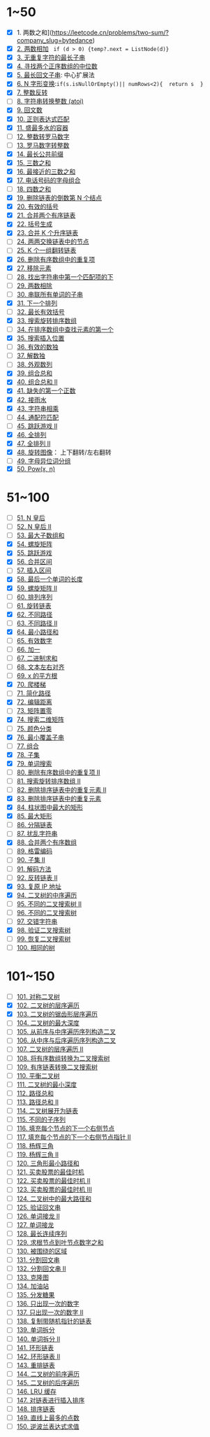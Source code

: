 # 1~50
- [x] 1. 两数之和](https://leetcode.cn/problems/two-sum/?company_slug=bytedance)
- [x] [2. 两数相加](https://leetcode.cn/problems/add-two-numbers/?company_slug=bytedance)
      ` if (d > 0) {temp?.next = ListNode(d)}`
- [x]  [3. 无重复字符的最长子串](https://leetcode.cn/problems/longest-substring-without-repeating-characters/?company_slug=bytedance)
- [x] [4. 寻找两个正序数组的中位数](https://leetcode.cn/problems/median-of-two-sorted-arrays/?company_slug=bytedance)
- [x] [5. 最长回文子串](https://leetcode.cn/problems/longest-palindromic-substring/?company_slug=bytedance): 中心扩展法
- [x] [6. N 字形变换](https://leetcode.cn/problems/zigzag-conversion/?company_slug=bytedance):`if(s.isNullOrEmpty()|| numRows<2){  return s  }`
- [x] [7. 整数反转](https://leetcode.cn/problems/reverse-integer/?company_slug=bytedance)
- [ ] [8. 字符串转换整数 (atoi)](https://leetcode.cn/problems/string-to-integer-atoi/?company_slug=bytedance)
- [x] [9. 回文数](https://leetcode.cn/problems/palindrome-number/?company_slug=bytedance)
- [x] [10. 正则表达式匹配](https://leetcode.cn/problems/regular-expression-matching/?company_slug=bytedance)
- [x] [11. 盛最多水的容器](https://leetcode.cn/problems/container-with-most-water/?company_slug=bytedance)
- [ ] [12. 整数转罗马数字](https://leetcode.cn/problems/integer-to-roman/?company_slug=bytedance)
- [ ] [13. 罗马数字转整数](https://leetcode.cn/problems/roman-to-integer/?company_slug=bytedance)
- [x] [14. 最长公共前缀](https://leetcode.cn/problems/longest-common-prefix/?company_slug=bytedance)
- [x] [15. 三数之和](https://leetcode.cn/problems/3sum/?company_slug=bytedance)
- [x] [16. 最接近的三数之和](https://leetcode.cn/problems/3sum-closest/?company_slug=bytedance)
- [x] [17. 电话号码的字母组合](https://leetcode.cn/problems/letter-combinations-of-a-phone-number/?company_slug=bytedance)
- [ ] [18. 四数之和](https://leetcode.cn/problems/4sum/?company_slug=bytedance)
- [x] [19. 删除链表的倒数第 N 个结点](https://leetcode.cn/problems/remove-nth-node-from-end-of-list/?company_slug=bytedance)
- [x] [20. 有效的括号](https://leetcode.cn/problems/valid-parentheses/?company_slug=bytedance)
- [x] [21. 合并两个有序链表](https://leetcode.cn/problems/merge-two-sorted-lists/?company_slug=bytedance)
- [x] [22. 括号生成](https://leetcode.cn/problems/generate-parentheses/?company_slug=bytedance)
- [x] [23. 合并 K 个升序链表](https://leetcode.cn/problems/merge-k-sorted-lists/?company_slug=bytedance)
- [ ] [24. 两两交换链表中的节点](https://leetcode.cn/problems/swap-nodes-in-pairs/?company_slug=bytedance)
- [ ] [25. K 个一组翻转链表](https://leetcode.cn/problems/reverse-nodes-in-k-group/?company_slug=bytedance)
- [x] [26. 删除有序数组中的重复项](https://leetcode.cn/problems/remove-duplicates-from-sorted-array/?company_slug=bytedance)
- [x] [27. 移除元素](https://leetcode.cn/problems/remove-element/?company_slug=bytedance)
- [ ] [28. 找出字符串中第一个匹配项的下](https://leetcode.cn/problems/find-the-index-of-the-first-occurrence-in-a-string/?company_slug=bytedance)
- [ ] [29. 两数相除](https://leetcode.cn/problems/divide-two-integers/?company_slug=bytedance)
- [ ] [30. 串联所有单词的子串](https://leetcode.cn/problems/substring-with-concatenation-of-all-words/?company_slug=bytedance)
- [x] [31. 下一个排列](https://leetcode.cn/problems/next-permutation/?company_slug=bytedance)
- [ ] [32. 最长有效括号](https://leetcode.cn/problems/longest-valid-parentheses/?company_slug=bytedance)
- [x] [33. 搜索旋转排序数组](https://leetcode.cn/problems/search-in-rotated-sorted-array/?company_slug=bytedance)
- [ ] [34. 在排序数组中查找元素的第一个](https://leetcode.cn/problems/find-first-and-last-position-of-element-in-sorted-array/?company_slug=bytedance)
- [x] [35. 搜索插入位置](https://leetcode.cn/problems/search-insert-position/?company_slug=bytedance)
- [ ] [36. 有效的数独](https://leetcode.cn/problems/valid-sudoku/?company_slug=bytedance)
- [ ] [37. 解数独](https://leetcode.cn/problems/sudoku-solver/?company_slug=bytedance)
- [ ] [38. 外观数列](https://leetcode.cn/problems/count-and-say/?company_slug=bytedance)
- [x] [39. 组合总和](https://leetcode.cn/problems/combination-sum/?company_slug=bytedance)
- [x] [40. 组合总和 II](https://leetcode.cn/problems/combination-sum-ii/?company_slug=bytedance)
- [x] [41. 缺失的第一个正数](https://leetcode.cn/problems/first-missing-positive/?company_slug=bytedance)
- [x] [42. 接雨水](https://leetcode.cn/problems/trapping-rain-water/?company_slug=bytedance)
- [x] [43. 字符串相乘](https://leetcode.cn/problems/multiply-strings/?company_slug=bytedance)
- [ ] [44. 通配符匹配](https://leetcode.cn/problems/wildcard-matching/?company_slug=bytedance)
- [ ] [45. 跳跃游戏 II](https://leetcode.cn/problems/jump-game-ii/?company_slug=bytedance)
- [x] [46. 全排列](https://leetcode.cn/problems/permutations/?company_slug=bytedance)
- [x] [47. 全排列 II](https://leetcode.cn/problems/permutations-ii/?company_slug=bytedance)
- [x] [48. 旋转图像](https://leetcode.cn/problems/rotate-image/?company_slug=bytedance)： 上下翻转/左右翻转
- [ ] [49. 字母异位词分组](https://leetcode.cn/problems/group-anagrams/?company_slug=bytedance)
- [x] [50. Pow(x, n)](https://leetcode.cn/problems/powx-n/?company_slug=bytedance)
# 51~100
- [ ] [51. N 皇后](https://leetcode.cn/problems/n-queens/?company_slug=bytedance)
- [ ] [52. N 皇后 II](https://leetcode.cn/problems/n-queens-ii/?company_slug=bytedance)
- [ ] [53. 最大子数组和](https://leetcode.cn/problems/maximum-subarray/?company_slug=bytedance)
- [x] [54. 螺旋矩阵](https://leetcode.cn/problems/spiral-matrix/?company_slug=bytedance)
- [x] [55. 跳跃游戏](https://leetcode.cn/problems/jump-game/?company_slug=bytedance)
- [x] [56. 合并区间](https://leetcode.cn/problems/merge-intervals/?company_slug=bytedance)
- [ ] [57. 插入区间](https://leetcode.cn/problems/insert-interval/?company_slug=bytedance)
- [x] [58. 最后一个单词的长度](https://leetcode.cn/problems/length-of-last-word/?company_slug=bytedance)
- [x] [59. 螺旋矩阵 II](https://leetcode.cn/problems/spiral-matrix-ii/?company_slug=bytedance)
- [ ] [60. 排列序列](https://leetcode.cn/problems/permutation-sequence/?company_slug=bytedance)
- [ ] [61. 旋转链表](https://leetcode.cn/problems/rotate-list/?company_slug=bytedance)
- [x] [62. 不同路径](https://leetcode.cn/problems/unique-paths/?company_slug=bytedance)
- [ ] [63. 不同路径 II](https://leetcode.cn/problems/unique-paths-ii/?company_slug=bytedance)
- [x] [64. 最小路径和](https://leetcode.cn/problems/minimum-path-sum/?company_slug=bytedance)
- [ ] [65. 有效数字](https://leetcode.cn/problems/valid-number/?company_slug=bytedance)
- [ ] [66. 加一](https://leetcode.cn/problems/plus-one/?company_slug=bytedance)
- [ ] [67. 二进制求和](https://leetcode.cn/problems/add-binary/?company_slug=bytedance)
- [ ] [68. 文本左右对齐](https://leetcode.cn/problems/text-justification/?company_slug=bytedance)
- [ ] [69. x 的平方根](https://leetcode.cn/problems/sqrtx/?company_slug=bytedance)
- [x] [70. 爬楼梯](https://leetcode.cn/problems/climbing-stairs/?company_slug=bytedance)
- [ ] [71. 简化路径](https://leetcode.cn/problems/simplify-path/?company_slug=bytedance)
- [x] [72. 编辑距离](https://leetcode.cn/problems/edit-distance/?company_slug=bytedance)
- [ ] [73. 矩阵置零](https://leetcode.cn/problems/set-matrix-zeroes/?company_slug=bytedance)
- [x] [74. 搜索二维矩阵](https://leetcode.cn/problems/search-a-2d-matrix/?company_slug=bytedance)
- [ ] [75. 颜色分类](https://leetcode.cn/problems/sort-colors/?company_slug=bytedance)
- [x] [76. 最小覆盖子串](https://leetcode.cn/problems/minimum-window-substring/?company_slug=bytedance)
- [ ] [77. 组合](https://leetcode.cn/problems/combinations/?company_slug=bytedance)
- [x] [78. 子集](https://leetcode.cn/problems/subsets/?company_slug=bytedance)
- [x] [79. 单词搜索](https://leetcode.cn/problems/word-search/?company_slug=bytedance)
- [ ] [80. 删除有序数组中的重复项 II](https://leetcode.cn/problems/remove-duplicates-from-sorted-array-ii/?company_slug=bytedance)
- [ ] [81. 搜索旋转排序数组 II](https://leetcode.cn/problems/search-in-rotated-sorted-array-ii/?company_slug=bytedance)
- [ ] [82. 删除排序链表中的重复元素 II](https://leetcode.cn/problems/remove-duplicates-from-sorted-list-ii/?company_slug=bytedance)
- [x] [83. 删除排序链表中的重复元素](https://leetcode.cn/problems/remove-duplicates-from-sorted-list/?company_slug=bytedance)
- [x] [84. 柱状图中最大的矩形](https://leetcode.cn/problems/largest-rectangle-in-histogram/?company_slug=bytedance)
- [x] [85. 最大矩形](https://leetcode.cn/problems/maximal-rectangle/?company_slug=bytedance)
- [ ] [86. 分隔链表](https://leetcode.cn/problems/partition-list/?company_slug=bytedance)
- [ ] [87. 扰乱字符串](https://leetcode.cn/problems/scramble-string/?company_slug=bytedance)
- [x] [88. 合并两个有序数组](https://leetcode.cn/problems/merge-sorted-array/?company_slug=bytedance)
- [ ] [89. 格雷编码](https://leetcode.cn/problems/gray-code/?company_slug=bytedance)
- [ ] [90. 子集 II](https://leetcode.cn/problems/subsets-ii/?company_slug=bytedance)
- [ ] [91. 解码方法](https://leetcode.cn/problems/decode-ways/?company_slug=bytedance)
- [ ] [92. 反转链表 II](https://leetcode.cn/problems/reverse-linked-list-ii/?company_slug=bytedance)
- [x] [93. 复原 IP 地址](https://leetcode.cn/problems/restore-ip-addresses/?company_slug=bytedance)
- [x] [94. 二叉树的中序遍历](https://leetcode.cn/problems/binary-tree-inorder-traversal/?company_slug=bytedance)
- [ ] [95. 不同的二叉搜索树 II](https://leetcode.cn/problems/unique-binary-search-trees-ii/?company_slug=bytedance)
- [ ] [96. 不同的二叉搜索树](https://leetcode.cn/problems/unique-binary-search-trees/?company_slug=bytedance)
- [ ] [97. 交错字符串](https://leetcode.cn/problems/interleaving-string/?company_slug=bytedance)
- [x] [98. 验证二叉搜索树](https://leetcode.cn/problems/validate-binary-search-tree/?company_slug=bytedance)
- [ ] [99. 恢复二叉搜索树](https://leetcode.cn/problems/recover-binary-search-tree/?company_slug=bytedance)
- [ ] [100. 相同的树](https://leetcode.cn/problems/same-tree/?company_slug=bytedance)
# 101~150
- [ ]  [101. 对称二叉树](https://leetcode.cn/problems/symmetric-tree/?company_slug=bytedance)
- [x] [102. 二叉树的层序遍历](https://leetcode.cn/problems/binary-tree-level-order-traversal/?company_slug=bytedance)
- [x] [103. 二叉树的锯齿形层序遍历](https://leetcode.cn/problems/binary-tree-zigzag-level-order-traversal/?company_slug=bytedance)
- [ ] [104. 二叉树的最大深度](https://leetcode.cn/problems/maximum-depth-of-binary-tree/?company_slug=bytedance)
- [ ] [105. 从前序与中序遍历序列构造二叉](https://leetcode.cn/problems/construct-binary-tree-from-preorder-and-inorder-traversal/?company_slug=bytedance)
- [ ] [106. 从中序与后序遍历序列构造二叉](https://leetcode.cn/problems/construct-binary-tree-from-inorder-and-postorder-traversal/?company_slug=bytedance)
- [ ] [107. 二叉树的层序遍历 II](https://leetcode.cn/problems/binary-tree-level-order-traversal-ii/?company_slug=bytedance)
- [ ] [108. 将有序数组转换为二叉搜索树](https://leetcode.cn/problems/convert-sorted-array-to-binary-search-tree/?company_slug=bytedance)
- [ ] [109. 有序链表转换二叉搜索树](https://leetcode.cn/problems/convert-sorted-list-to-binary-search-tree/?company_slug=bytedance)
- [ ] [110. 平衡二叉树](https://leetcode.cn/problems/balanced-binary-tree/?company_slug=bytedance)
- [ ] [111. 二叉树的最小深度](https://leetcode.cn/problems/minimum-depth-of-binary-tree/?company_slug=bytedance)
- [ ] [112. 路径总和](https://leetcode.cn/problems/path-sum/?company_slug=bytedance)
- [ ] [113. 路径总和 II](https://leetcode.cn/problems/path-sum-ii/?company_slug=bytedance)
- [ ] [114. 二叉树展开为链表](https://leetcode.cn/problems/flatten-binary-tree-to-linked-list/?company_slug=bytedance)
- [ ] [115. 不同的子序列](https://leetcode.cn/problems/distinct-subsequences/?company_slug=bytedance)
- [ ] [116. 填充每个节点的下一个右侧节点](https://leetcode.cn/problems/populating-next-right-pointers-in-each-node/?company_slug=bytedance)
- [ ] [117. 填充每个节点的下一个右侧节点指针 II](https://leetcode.cn/problems/populating-next-right-pointers-in-each-node-ii/?company_slug=bytedance)
- [ ] [118. 杨辉三角](https://leetcode.cn/problems/pascals-triangle/?company_slug=bytedance)
- [ ] [119. 杨辉三角 II](https://leetcode.cn/problems/pascals-triangle-ii/?company_slug=bytedance)
- [ ] [120. 三角形最小路径和](https://leetcode.cn/problems/triangle/?company_slug=bytedance)
- [ ] [121. 买卖股票的最佳时机](https://leetcode.cn/problems/best-time-to-buy-and-sell-stock/?company_slug=bytedance)
- [ ] [122. 买卖股票的最佳时机 II](https://leetcode.cn/problems/best-time-to-buy-and-sell-stock-ii/?company_slug=bytedance)
- [ ] [123. 买卖股票的最佳时机 III](https://leetcode.cn/problems/best-time-to-buy-and-sell-stock-iii/?company_slug=bytedance)
- [ ] [124. 二叉树中的最大路径和](https://leetcode.cn/problems/binary-tree-maximum-path-sum/?company_slug=bytedance)
- [ ] [125. 验证回文串](https://leetcode.cn/problems/valid-palindrome/?company_slug=bytedance)
- [ ] [126. 单词接龙 II](https://leetcode.cn/problems/word-ladder-ii/?company_slug=bytedance)
- [ ] [127. 单词接龙](https://leetcode.cn/problems/word-ladder/?company_slug=bytedance)
- [ ] [128. 最长连续序列](https://leetcode.cn/problems/longest-consecutive-sequence/?company_slug=bytedance)
- [ ] [129. 求根节点到叶节点数字之和](https://leetcode.cn/problems/sum-root-to-leaf-numbers/?company_slug=bytedance)
- [ ] [130. 被围绕的区域](https://leetcode.cn/problems/surrounded-regions/?company_slug=bytedance)
- [ ] [131. 分割回文串](https://leetcode.cn/problems/palindrome-partitioning/?company_slug=bytedance)
- [ ] [132. 分割回文串 II](https://leetcode.cn/problems/palindrome-partitioning-ii/?company_slug=bytedance)
- [ ] [133. 克隆图](https://leetcode.cn/problems/clone-graph/?company_slug=bytedance)
- [ ] [134. 加油站](https://leetcode.cn/problems/gas-station/?company_slug=bytedance)
- [ ] [135. 分发糖果](https://leetcode.cn/problems/candy/?company_slug=bytedance)
- [ ] [136. 只出现一次的数字](https://leetcode.cn/problems/single-number/?company_slug=bytedance)
- [ ] [137. 只出现一次的数字 II](https://leetcode.cn/problems/single-number-ii/?company_slug=bytedance)
- [ ] [138. 复制带随机指针的链表](https://leetcode.cn/problems/copy-list-with-random-pointer/?company_slug=bytedance)
- [ ] [139. 单词拆分](https://leetcode.cn/problems/word-break/?company_slug=bytedance)
- [ ] [140. 单词拆分 II](https://leetcode.cn/problems/word-break-ii/?company_slug=bytedance)
- [ ] [141. 环形链表](https://leetcode.cn/problems/linked-list-cycle/?company_slug=bytedance)
- [ ] [142. 环形链表 II](https://leetcode.cn/problems/linked-list-cycle-ii/?company_slug=bytedance)
- [ ] [143. 重排链表](https://leetcode.cn/problems/reorder-list/?company_slug=bytedance)
- [ ] [144. 二叉树的前序遍历](https://leetcode.cn/problems/binary-tree-preorder-traversal/?company_slug=bytedance)
- [ ] [145. 二叉树的后序遍历](https://leetcode.cn/problems/binary-tree-postorder-traversal/?company_slug=bytedance)
- [ ] [146. LRU 缓存](https://leetcode.cn/problems/lru-cache/?company_slug=bytedance)
- [ ] [147. 对链表进行插入排序](https://leetcode.cn/problems/insertion-sort-list/?company_slug=bytedance)
- [ ] [148. 排序链表](https://leetcode.cn/problems/sort-list/?company_slug=bytedance)
- [ ] [149. 直线上最多的点数](https://leetcode.cn/problems/max-points-on-a-line/?company_slug=bytedance)
- [ ] [150. 逆波兰表达式求值](https://leetcode.cn/problems/evaluate-reverse-polish-notation/?company_slug=bytedance)